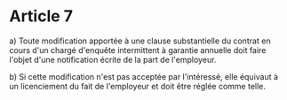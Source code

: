 # Article 7

 a) Toute modification apportée à une clause substantielle du contrat en cours d'un chargé d'enquête intermittent à garantie annuelle doit faire l'objet d'une notification écrite de la part de l'employeur.

 b) Si cette modification n'est pas acceptée par l'intéressé, elle équivaut à un licenciement du fait de l'employeur et doit être réglée comme telle.

